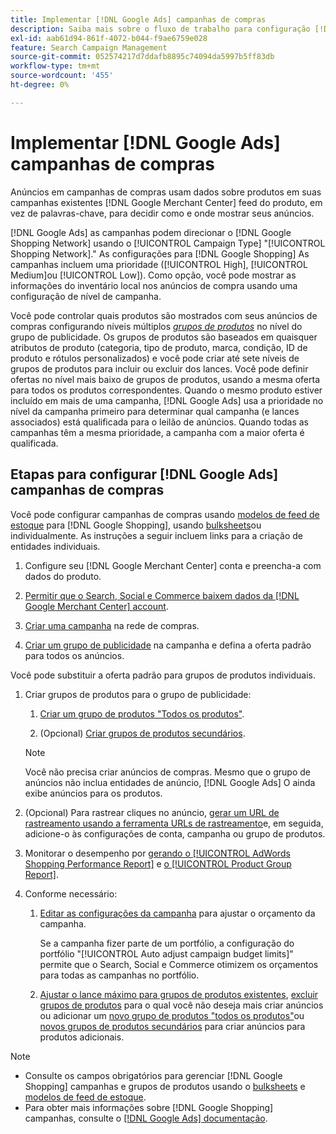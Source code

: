 ```yaml
---
title: Implementar [!DNL Google Ads] campanhas de compras
description: Saiba mais sobre o fluxo de trabalho para configuração [!DNL Google Ads] campanhas de compras.
exl-id: aab61d94-861f-4072-b044-f9ae6759e028
feature: Search Campaign Management
source-git-commit: 052574217d7ddafb8895c74094da5997b5ff83db
workflow-type: tm+mt
source-wordcount: '455'
ht-degree: 0%

---
```


# Implementar [!DNL Google Ads] campanhas de compras

Anúncios em campanhas de compras usam dados sobre produtos em suas campanhas existentes [!DNL Google Merchant Center] feed do produto, em vez de palavras-chave, para decidir como e onde mostrar seus anúncios.

[!DNL Google Ads] as campanhas podem direcionar o [!DNL Google Shopping Network] usando o [!UICONTROL Campaign Type] &quot;[!UICONTROL Shopping Network].&quot; As configurações para [!DNL Google Shopping] As campanhas incluem uma prioridade ([!UICONTROL High], [!UICONTROL Medium]ou [!UICONTROL Low]). Como opção, você pode mostrar as informações do inventário local nos anúncios de compra usando uma configuração de nível de campanha.

Você pode controlar quais produtos são mostrados com seus anúncios de compras configurando níveis múltiplos *[grupos de produtos](/help/search-social-commerce/campaign-management/campaigns/product-group-about.md)* no nível do grupo de publicidade. Os grupos de produtos são baseados em quaisquer atributos de produto (categoria, tipo de produto, marca, condição, ID de produto e rótulos personalizados) e você pode criar até sete níveis de grupos de produtos para incluir ou excluir dos lances. Você pode definir ofertas no nível mais baixo de grupos de produtos, usando a mesma oferta para todos os produtos correspondentes. Quando o mesmo produto estiver incluído em mais de uma campanha, [!DNL Google Ads] usa a prioridade no nível da campanha primeiro para determinar qual campanha (e lances associados) está qualificada para o leilão de anúncios. Quando todas as campanhas têm a mesma prioridade, a campanha com a maior oferta é qualificada.

## Etapas para configurar [!DNL Google Ads] campanhas de compras

Você pode configurar campanhas de compras usando [modelos de feed de estoque](/help/search-social-commerce/campaign-management/inventory-feeds/inventory-feeds-about.md) para [!DNL Google Shopping], usando [bulksheets](/help/search-social-commerce/campaign-management/bulksheets/bulksheet-about.md)ou individualmente. As instruções a seguir incluem links para a criação de entidades individuais.

1. Configure seu [!DNL Google Merchant Center] conta e preencha-a com dados do produto.

1. [Permitir que o Search, Social e Commerce baixem dados da [!DNL Google Merchant Center] account](/help/search-social-commerce/campaign-management/accounts/merchant-account-manage.md).

1. [Criar uma campanha](/help/search-social-commerce/campaign-management/campaigns/campaign-manage.md) na rede de compras.

1. [Criar um grupo de publicidade](/help/search-social-commerce/campaign-management/campaigns/ad-group-manage.md) na campanha e defina a oferta padrão para todos os anúncios.

Você pode substituir a oferta padrão para grupos de produtos individuais.

1. Criar grupos de produtos para o grupo de publicidade:

   1. [Criar um grupo de produtos &quot;Todos os produtos&quot;](/help/search-social-commerce/campaign-management/campaigns/product-group-manage.md).

   1. (Opcional) [Criar grupos de produtos secundários](/help/search-social-commerce/campaign-management/campaigns/product-group-manage.md).

   >[!NOTE]
   >Você não precisa criar anúncios de compras. Mesmo que o grupo de anúncios não inclua entidades de anúncio, [!DNL Google Ads] O ainda exibe anúncios para os produtos.

1. (Opcional) Para rastrear cliques no anúncio, [gerar um URL de rastreamento usando a ferramenta URLs de rastreamento](/help/search-social-commerce/tools/click-tracking-url-generate.md)e, em seguida, adicione-o às configurações de conta, campanha ou grupo de produtos.

1. Monitorar o desempenho por [gerando o [!UICONTROL AdWords Shopping Performance Report]](/help/search-social-commerce/reports/management/specialty/specialty-report-generate.md) e [o [!UICONTROL Product Group Report]](/help/search-social-commerce/reports/management/basic-advanced/basic-advanced-report-generate.md).

1. Conforme necessário:

   1. [Editar as configurações da campanha](/help/search-social-commerce/campaign-management/campaigns/campaign-manage.md) para ajustar o orçamento da campanha.

      Se a campanha fizer parte de um portfólio, a configuração do portfólio &quot;[!UICONTROL Auto adjust campaign budget limits]&quot; permite que o Search, Social e Commerce otimizem os orçamentos para todas as campanhas no portfólio.

   1. [Ajustar o lance máximo para grupos de produtos existentes](/help/search-social-commerce/campaign-management/campaigns/product-group-manage.md), [excluir grupos de produtos](/help/search-social-commerce/campaign-management/campaigns/product-group-manage.md) para o qual você não deseja mais criar anúncios ou adicionar um [novo grupo de produtos &quot;todos os produtos&quot;](/help/search-social-commerce/campaign-management/campaigns/product-group-manage.md)ou [novos grupos de produtos secundários](/help/search-social-commerce/campaign-management/campaigns/product-group-manage.md) para criar anúncios para produtos adicionais.

>[!NOTE]
>
>* Consulte os campos obrigatórios para gerenciar [!DNL Google Shopping] campanhas e grupos de produtos usando o [bulksheets](/help/search-social-commerce/campaign-management/bulksheets/bulksheet-data-formats/bulksheet-data-google.md) e [modelos de feed de estoque](/help/search-social-commerce/campaign-management/inventory-feeds/ad-templates/template-google-shopping.md).
>* Para obter mais informações sobre [!DNL Google Shopping] campanhas, consulte o [[!DNL Google Ads] documentação](https://support.google.com/google-ads/answer/2454022).
